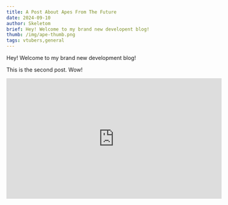 ```yaml
---
title: A Post About Apes From The Future
date: 2024-09-10
author: Skeletom
brief: Hey! Welcome to my brand new developent blog!
thumb: /img/ape-thumb.png
tags: vtubers,general
---
```


<!-- ![face_2](/img/face_2.png =100x100) -->

Hey! Welcome to my brand new development blog! 

<!--more-->

This is the second post. Wow!

<iframe width="560" height="315" src="https://www.youtube.com/embed/YiOyPQ8dC1I?si=x_H2po3Ud7HFzvcA" title="YouTube video player" frameborder="0" allow="accelerometer; autoplay; clipboard-write; encrypted-media; gyroscope; picture-in-picture; web-share" referrerpolicy="strict-origin-when-cross-origin" allowfullscreen></iframe>
